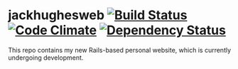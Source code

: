 # jackhughesweb [![Build Status](https://travis-ci.org/jackhughesweb/jackhughesweb.png)](https://travis-ci.org/jackhughesweb/jackhughesweb) [![Code Climate](https://codeclimate.com/github/jackhughesweb/jackhughesweb.png)](https://codeclimate.com/github/jackhughesweb/jackhughesweb) [![Dependency Status](https://gemnasium.com/jackhughesweb/jackhughesweb.png)](https://gemnasium.com/jackhughesweb/jackhughesweb)

This repo contains my new Rails-based personal website, which is currently undergoing development.
